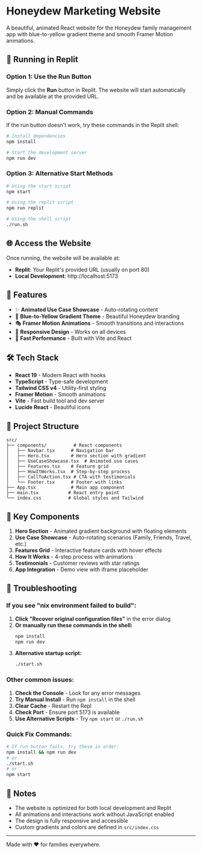 # Honeydew Marketing Website

A beautiful, animated React website for the Honeydew family management app with blue-to-yellow gradient theme and smooth Framer Motion animations.

## 🚀 Running in Replit

### Option 1: Use the Run Button
Simply click the **Run** button in Replit. The website will start automatically and be available at the provided URL.

### Option 2: Manual Commands
If the run button doesn't work, try these commands in the Replit shell:

```bash
# Install dependencies
npm install

# Start the development server
npm run dev
```

### Option 3: Alternative Start Methods
```bash
# Using the start script
npm start

# Using the replit script
npm run replit

# Using the shell script
./run.sh
```

## 🌐 Access the Website

Once running, the website will be available at:
- **Replit**: Your Replit's provided URL (usually on port 80)
- **Local Development**: http://localhost:5173

## 🎨 Features

- ✨ **Animated Use Case Showcase** - Auto-rotating content
- 🌈 **Blue-to-Yellow Gradient Theme** - Beautiful Honeydew branding
- 🎭 **Framer Motion Animations** - Smooth transitions and interactions
- 📱 **Responsive Design** - Works on all devices
- 🚀 **Fast Performance** - Built with Vite and React

## 🛠️ Tech Stack

- **React 19** - Modern React with hooks
- **TypeScript** - Type-safe development
- **Tailwind CSS v4** - Utility-first styling
- **Framer Motion** - Smooth animations
- **Vite** - Fast build tool and dev server
- **Lucide React** - Beautiful icons

## 📁 Project Structure

```
src/
├── components/          # React components
│   ├── Navbar.tsx      # Navigation bar
│   ├── Hero.tsx        # Hero section with gradient
│   ├── UseCaseShowcase.tsx  # Animated use cases
│   ├── Features.tsx    # Feature grid
│   ├── HowItWorks.tsx  # Step-by-step process
│   ├── CallToAction.tsx # CTA with testimonials
│   └── Footer.tsx      # Footer with links
├── App.tsx             # Main app component
├── main.tsx           # React entry point
└── index.css          # Global styles and Tailwind
```

## 🎯 Key Components

1. **Hero Section** - Animated gradient background with floating elements
2. **Use Case Showcase** - Auto-rotating scenarios (Family, Friends, Travel, etc.)
3. **Features Grid** - Interactive feature cards with hover effects
4. **How It Works** - 4-step process with animations
5. **Testimonials** - Customer reviews with star ratings
6. **App Integration** - Demo view with iframe placeholder

## 🔧 Troubleshooting

### If you see "nix environment failed to build":

1. **Click "Recover original configuration files"** in the error dialog
2. **Or manually run these commands in the shell:**
   ```bash
   npm install
   npm run dev
   ```
3. **Alternative startup script:**
   ```bash
   ./start.sh
   ```

### Other common issues:

1. **Check the Console** - Look for any error messages
2. **Try Manual Install** - Run `npm install` in the shell
3. **Clear Cache** - Restart the Repl
4. **Check Port** - Ensure port 5173 is available
5. **Use Alternative Scripts** - Try `npm start` or `./run.sh`

### Quick Fix Commands:
```bash
# If run button fails, try these in order:
npm install && npm run dev
# or
./start.sh
# or
npm start
```

## 📝 Notes

- The website is optimized for both local development and Replit
- All animations and interactions work without JavaScript enabled
- The design is fully responsive and accessible
- Custom gradients and colors are defined in `src/index.css`

---

Made with ❤️ for families everywhere.
